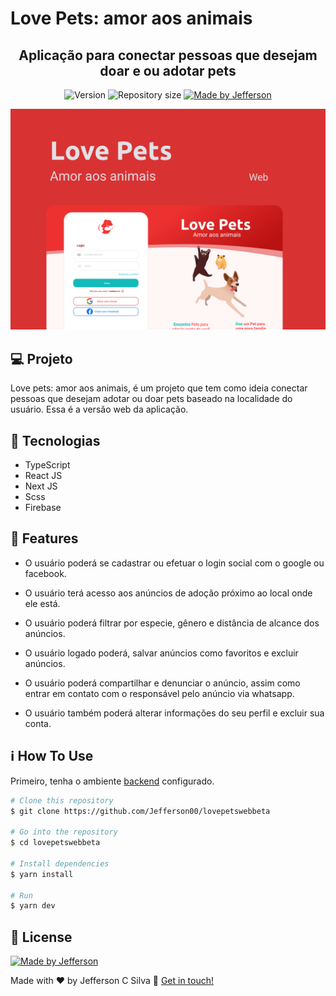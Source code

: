 # Love Pets: amor aos animais
<h2 align="center"> 
 Aplicação para conectar pessoas que desejam doar e ou adotar pets 
</h2>

<p align="center">
  <img alt="Version" src="https://img.shields.io/badge/version-1.0-brightgreen">
  <img alt="Repository size" src="https://img.shields.io/github/repo-size/Jefferson00/lovepetswebbeta">
  <a href="https://www.linkedin.com/in/jefferson-c-silva-aa1b7b1a9/">
    <img alt="Made by Jefferson" src="https://img.shields.io/badge/made%20by-Jefferson-blue">
  </a>
</p>

<p align="center">
  <img src=".github/preview.png">
</p>

## 💻 Projeto

Love pets: amor aos animais, é um projeto que tem como ideia conectar pessoas que desejam adotar ou doar pets baseado na localidade do usuário. Essa é a versão web da aplicação.

## 🚀 Tecnologias

- TypeScript
- React JS
- Next JS
- Scss
- Firebase

## 🚀 Features

- O usuário poderá se cadastrar ou efetuar o login social com o google ou facebook.

- O usuário terá acesso aos anúncios de adoção próximo ao local onde ele está.

- O usuário poderá filtrar por especie, gênero e distância de alcance dos anúncios.

- O usuário logado poderá, salvar anúncios como favoritos e excluir anúncios.

- O usuário poderá compartilhar e denunciar o anúncio, assim como entrar em contato com o responsável pelo anúncio via whatsapp.

- O usuário também poderá alterar informações do seu perfil e excluir sua conta.


## ℹ️ How To Use

Primeiro, tenha o ambiente [backend](https://github.com/Jefferson00/lovepetsAPIBeta) configurado.

```bash
# Clone this repository
$ git clone https://github.com/Jefferson00/lovepetswebbeta

# Go into the repository
$ cd lovepetswebbeta

# Install dependencies
$ yarn install

# Run
$ yarn dev

```

## 📝 License

<a href="/LICENSE">
    <img alt="Made by Jefferson" src="https://img.shields.io/badge/licence-MIT-blue">
 </a>

Made with ♥ by Jefferson C Silva :wave: [Get in touch!](https://www.linkedin.com/in/jefferson-c-silva)